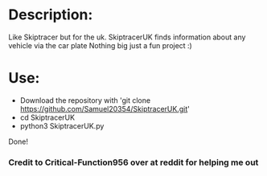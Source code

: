 # Description:

Like Skiptracer but for the uk.
SkiptracerUK finds information about any vehicle via the car plate
Nothing big just a fun project :)

# Use:

* Download the repository with 'git clone https://github.com/Samuel20354/SkiptracerUK.git'
* cd SkiptracerUK
* python3 SkiptracerUK.py

Done!

### Credit to Critical-Function956 over at reddit for helping me out
